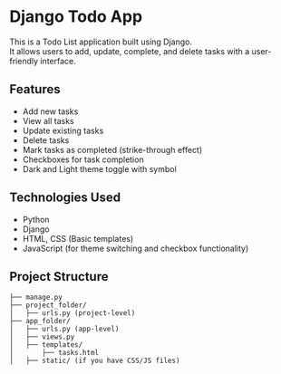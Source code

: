 # Django Todo App

This is a Todo List application built using Django.  
It allows users to add, update, complete, and delete tasks with a user-friendly interface.

## Features
- Add new tasks
- View all tasks
- Update existing tasks
- Delete tasks
- Mark tasks as completed (strike-through effect)
- Checkboxes for task completion
- Dark and Light theme toggle with symbol

## Technologies Used
- Python
- Django
- HTML, CSS (Basic templates)
- JavaScript (for theme switching and checkbox functionality)

## Project Structure
```text
├── manage.py
├── project_folder/
│   ├── urls.py (project-level)
├── app_folder/
│   ├── urls.py (app-level)
│   ├── views.py
│   ├── templates/
│       ├── tasks.html
│   ├── static/ (if you have CSS/JS files)
